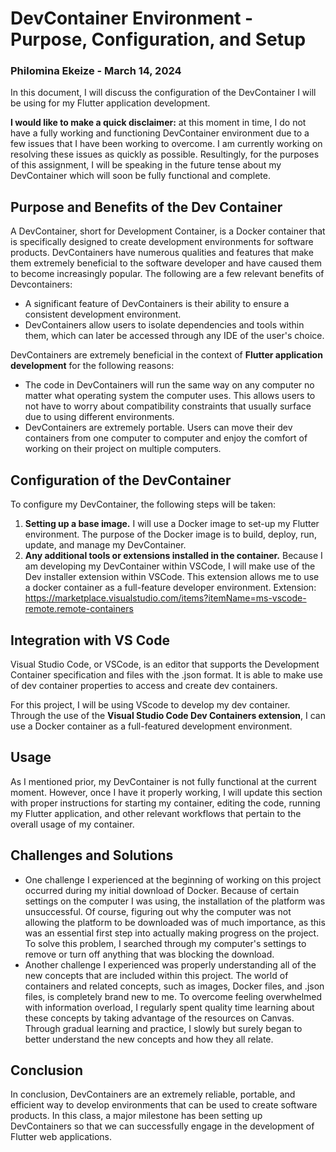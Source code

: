 # DevContainer Environment - Purpose, Configuration, and Setup
### Philomina Ekeize - March 14, 2024 

In this document, I will discuss the configuration of the DevContainer I will be using for my Flutter application development.

**I would like to make a quick disclaimer:** at this moment in time, I do not have a fully working and functioning DevContainer environment due to a few issues that I have been working to overcome. I am currently working on resolving these issues as quickly as possible. Resultingly, for the purposes of this assignment, I will be speaking in the future tense about my DevContainer which will soon be fully functional and complete.

## Purpose and Benefits of the Dev Container
A DevContainer, short for Development Container, is a Docker container that is specifically designed to create development environments for software products. DevContainers have numerous qualities and features that make them extremely beneficial to the software developer and have caused them to become increasingly popular. The following are a few relevant benefits of Devcontainers:
- A significant feature of DevContainers is their ability to ensure a consistent development environment.
- DevContainers allow users to isolate dependencies and tools within them, which can later be accessed through any IDE of the user's choice.

DevContainers are extremely beneficial in the context of **Flutter application development** for the following reasons:
- The code in DevContainers will run the same way on any computer no matter what operating system the computer uses. This allows users to not have to worry about compatibility constraints that usually surface due to using different environments.
- DevContainers are extremely portable. Users can move their dev containers from one computer to computer and enjoy the comfort of working on their project on multiple computers.

## Configuration of the DevContainer
To configure my DevContainer, the following steps will be taken:
1) **Setting up a base image.** I will use a Docker image to set-up my Flutter environment. The purpose of the Docker image is to build, deploy, run, update, and manage my DevContainer.
2) **Any additional tools or extensions installed in the container.** Because I am developing my DevContainer within VSCode, I will make use of the Dev installer extension within VSCode. This extension allows me to use a docker container as a full-feature developer environment.
Extension: https://marketplace.visualstudio.com/items?itemName=ms-vscode-remote.remote-containers

## Integration with VS Code
Visual Studio Code, or VSCode, is an editor that supports the Development Container specification and files with the .json format. It is able to make use of dev container properties to access and create dev containers. 

For this project, I will be using VScode to develop my dev container. Through the use of the **Visual Studio Code Dev Containers extension**, I can use a Docker container as a full-featured development environment. 

## Usage
As I mentioned prior, my DevContainer is not fully functional at the current moment. However, once I have it properly working, I will update this section with proper instructions for starting my container, editing the code, running my Flutter application, and other relevant workflows that pertain to the overall usage of my container.

## Challenges and Solutions
- One challenge I experienced at the beginning of working on this project occurred during my initial download of Docker. Because of certain settings on the computer I was using, the installation of the platform was unsuccessful. Of course, figuring out why the computer was not allowing the platform to be downloaded was of much importance, as this was an essential first step into actually making progress on the project. To solve this problem, I searched through my computer's settings to remove or turn off anything that was blocking the download.
- Another challenge I experienced was properly understanding all of the new concepts that are included within this project. The world of containers and related concepts, such as images, Docker files, and .json files, is completely brand new to me. To overcome feeling overwhelmed with information overload, I regularly spent quality time learning about these concepts by taking advantage of the resources on Canvas. Through gradual learning and practice, I slowly but surely began to better understand the new concepts and how they all relate.

## Conclusion

In conclusion, DevContainers are an extremely reliable, portable, and efficient way to develop environments that can be used to create software products.
In this class, a major milestone has been setting up DevContainers so that we can successfully engage in the development of Flutter web applications.

